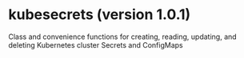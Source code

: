 # kubesecrets (version 1.0.1) #
Class and convenience functions for creating, reading, updating, and deleting Kubernetes cluster Secrets and ConfigMaps
